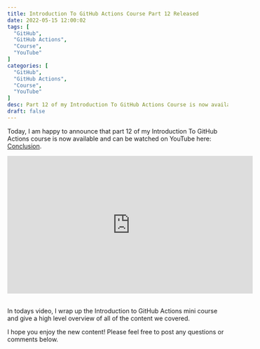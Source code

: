 ```yaml
---
title: Introduction To GitHub Actions Course Part 12 Released
date: 2022-05-15 12:00:02
tags: [
  "GitHub",
  "GitHub Actions",
  "Course",
  "YouTube"
]
categories: [
  "GitHub",
  "GitHub Actions",
  "Course",
  "YouTube"
]
desc: Part 12 of my Introduction To GitHub Actions Course is now available!
draft: false
---
```


Today, I am happy to announce that part 12 of my Introduction To GitHub Actions course is now available and can be watched on YouTube here: <a href="https://www.youtube.com/watch?v=5-EFvnLC0FQ" target="_blank">Conclusion</a>.

<div style="text-align: center;"><iframe width="560" height="315" src="https://www.youtube.com/embed/5-EFvnLC0FQ" title="YouTube video player" frameborder="0" allow="accelerometer; autoplay; clipboard-write; encrypted-media; gyroscope; picture-in-picture" allowfullscreen></iframe></div><br />

In todays video, I wrap up the Introduction to GitHub Actions mini course and give a high level overview of all of the content we covered.

I hope you enjoy the new content! Please feel free to post any questions or comments below.

